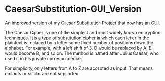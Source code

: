 # CaesarSubstitution-GUI_Version

An improved version of my Caesar Substitution Project that now has an GUI.

The Caesar Cipher is one of the simplest and most widely known encryption techniques. 
It is a type of substitution cipher in which each letter in the plaintext is replaced by 
a letter some fixed number of positions down the alphabet. For example, with a left shift
of 3, D would be replaced by A, E would become B, and so on. The method is named after 
Julius Caesar, who used it in his private correspondence.

For simplicity, only letters from A to Z are accepted as input. That means umlauts or similar are not supported.
